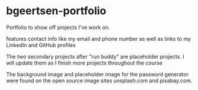 # bgeertsen-portfolio

Portfolio to show off projects I've work on.

features contact info like my email and phone number as well as links to my LinkedIn and GitHub profiles

The two secondary projects after "run buddy" are placeholder projects. I will update them as I finish more projects throughout the course

The background image and placeholder image for the password generator were found on the open source image sites unsplash.com and pixabay.com.